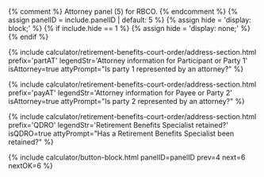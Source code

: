 {% comment %}
Attorney panel (5) for RBCO.
{% endcomment %}
{% assign panelID = include.panelID | default: 5 %}
{% assign hide = 'display: block;' %}
{% if include.hide == 1 %} {% assign hide = 'display: none;' %} {% endif %}

<section id="panel-{{ panelID }}" class="calculator-panel" style="{{ hide }}"  markdown="1">

<a name="partATLawyer-anchor"></a>
{% include calculator/retirement-benefits-court-order/address-section.html prefix='partAT'
    legendStr='Attorney information for Participant or Party 1'
    isAttorney=true attyPrompt="Is party 1 represented by an attorney?" %}

<a name="payATLawyer-anchor"></a>
{% include calculator/retirement-benefits-court-order/address-section.html prefix='payAT'
    legendStr='Attorney information for Payee or Party 2'
    isAttorney=true attyPrompt="Is party 2 represented by an attorney?" %}

<a name="QDROLawyer-anchor"></a>
{% include calculator/retirement-benefits-court-order/address-section.html prefix='QDRO'
    legendStr='Retirement Benefits Specialist retained?'
    isQDRO=true attyPrompt="Has a Retirement Benefits Specialist been retained?" %}

{% include calculator/button-block.html panelID=panelID prev=4 next=6 nextOK=6 %}

</section>
